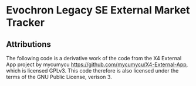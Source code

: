 # Evochron Legacy SE External Market Tracker

## Attributions
The following code is a derivative work of the code from the X4 External App project
by mycumycu https://github.com/mycumycu/X4-External-App, which is licensed GPLv3. 
This code therefore is also licensed under the terms  of the GNU Public License, verison 3.


